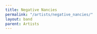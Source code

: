 ```yaml
---
title: Negative Nancies
permalink: "/artists/negative_nancies/"
layout: band
parent: Artists
---
```


